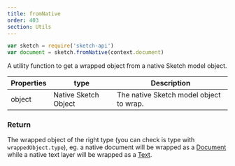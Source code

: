 ```yaml
---
title: fromNative
order: 403
section: Utils
---
```


```javascript
var sketch = require('sketch-api')
var document = sketch.fromNative(context.document)
```

A utility function to get a wrapped object from a native Sketch model object.

| Properties | type                 | Description                             |
| ---------- | -------------------- | --------------------------------------- |
| object     | Native Sketch Object | The native Sketch model object to wrap. |

### Return

The wrapped object of the right type (you can check is type with `wrappedObject.type`), eg. a native document will be wrapped as a [Document](#document) while a native text layer will be wrapped as a [Text](#text).
